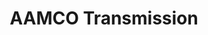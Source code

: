 ---
title: "AAMCO Transmission"
url: /hattiesburg/aamco-transmission-west-pine-street/
shop: car repair
---